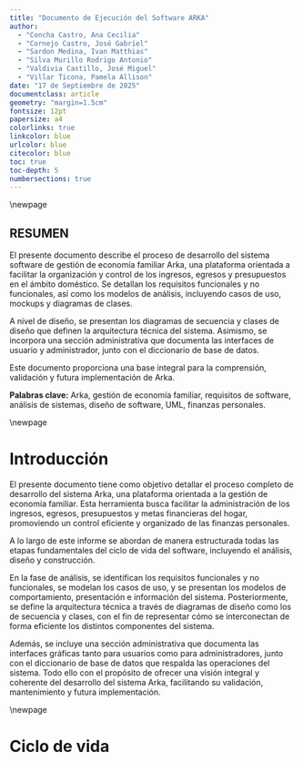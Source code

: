 ```yaml
---
title: "Documento de Ejecución del Software ARKA"
author:
  - "Concha Castro, Ana Cecilia"
  - "Cornejo Castro, José Gabriel"
  - "Sardon Medina, Ivan Matthias"
  - "Silva Murillo Rodrigo Antonio"
  - "Valdivia Castillo, José Miguel"
  - "Villar Ticona, Pamela Allison"
date: "17 de Septiembre de 2025"
documentclass: article
geometry: "margin=1.5cm"
fontsize: 12pt
papersize: a4
colorlinks: true
linkcolor: blue
urlcolor: blue
citecolor: blue
toc: true
toc-depth: 5
numbersections: true
---
```


\newpage

## RESUMEN

El presente documento describe el proceso de desarrollo del sistema software de gestión de economía familiar Arka, una plataforma orientada a facilitar la organización y control de los ingresos, egresos y presupuestos en el ámbito doméstico. Se detallan los requisitos funcionales y no funcionales, así como los modelos de análisis, incluyendo casos de uso, mockups y diagramas de clases.

A nivel de diseño, se presentan los diagramas de secuencia y clases de diseño que definen la arquitectura técnica del sistema. Asimismo, se incorpora una sección administrativa que documenta las interfaces de usuario y administrador, junto con el diccionario de base de datos.

Este documento proporciona una base integral para la comprensión, validación y futura implementación de Arka.

**Palabras clave:** Arka, gestión de economía familiar, requisitos de software, análisis de sistemas, diseño de software, UML, finanzas personales.

\newpage

# Introducción

El presente documento tiene como objetivo detallar el proceso completo de desarrollo del sistema Arka, una plataforma orientada a la gestión de economía familiar. Esta herramienta busca facilitar la administración de los ingresos, egresos, presupuestos y metas financieras del hogar, promoviendo un control eficiente y organizado de las finanzas personales.

A lo largo de este informe se abordan de manera estructurada todas las etapas fundamentales del ciclo de vida del software, incluyendo el análisis, diseño y construcción.

En la fase de análisis, se identifican los requisitos funcionales y no funcionales, se modelan los casos de uso, y se presentan los modelos de comportamiento, presentación e información del sistema. Posteriormente, se define la arquitectura técnica a través de diagramas de diseño como los de secuencia y clases, con el fin de representar cómo se interconectan de forma eficiente los distintos componentes del sistema.

Además, se incluye una sección administrativa que documenta las interfaces gráficas tanto para usuarios como para administradores, junto con el diccionario de base de datos que respalda las operaciones del sistema. Todo ello con el propósito de ofrecer una visión integral y coherente del desarrollo del sistema Arka, facilitando su validación, mantenimiento y futura implementación.

\newpage

# Ciclo de vida
